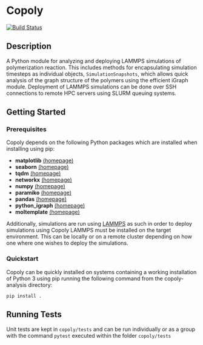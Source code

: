 # Copoly

[![Build Status](https://travis-ci.org/smerz1989/copoly-analysis.svg?branch=master)](https://travis-ci.org/smerz1989/copoly-analysis)

## Description

A Python module for analyzing and deploying LAMMPS simulations of polymerization reaction.  This includes methods for encapsulating simulation timesteps as individual objects, `SimulationSnapshots`, which allows quick analysis of the graph structure of the polymers using the efficient iGraph module.  Deployment of LAMMPS simulations can be done over SSH connections to remote HPC servers using SLURM queuing systems.

## Getting Started

### Prerequisites

Copoly depends on the following Python packages which are installed when installing using pip:

* **matplotlib** [(homepage)](https://matplotlib.org/)
* **seaborn** [(homepage)](https://seaborn.pydata.org/)
* **tqdm** [(homepage)](https://tqdm.github.io/)
* **networkx** [(homepage)](https://networkx.github.io/)
* **numpy** [(homepage)](https://numpy.org/)
* **paramiko** [(homepage)](https://www.paramiko.org/)
* **pandas** [(homepage)](https://pandas.pydata.org/)
* **python_igraph** [(homepage)](https://igraph.org/python/)
* **moltemplate** [(homepage)](https://www.moltemplate.org/)

Additionally, simulations are run using [LAMMPS](https://lammps.sandia.gov/) as such in order to deploy simulations using Copoly LAMMPS must be installed on the target environment.  This can be locally or on a remote cluster depending on how one where one wishes to deploy the simulations.

### Quickstart

Copoly can be quickly installed on systems containing a working installation of Python 3 using pip running the following command from the copoly-analysis directory:

`pip install .`

## Running Tests

Unit tests are kept in `copoly/tests` and can be run individually or as a group with the command `pytest` executed within the folder `copoly/tests`

